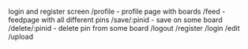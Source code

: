 login and register screen
/profile - profile page with boards
/feed  - feedpage with all different pins
/save/:pinid - save on some board
/delete/:pinid - delete pin from some board
/logout
/register
/login
/edit
/upload
